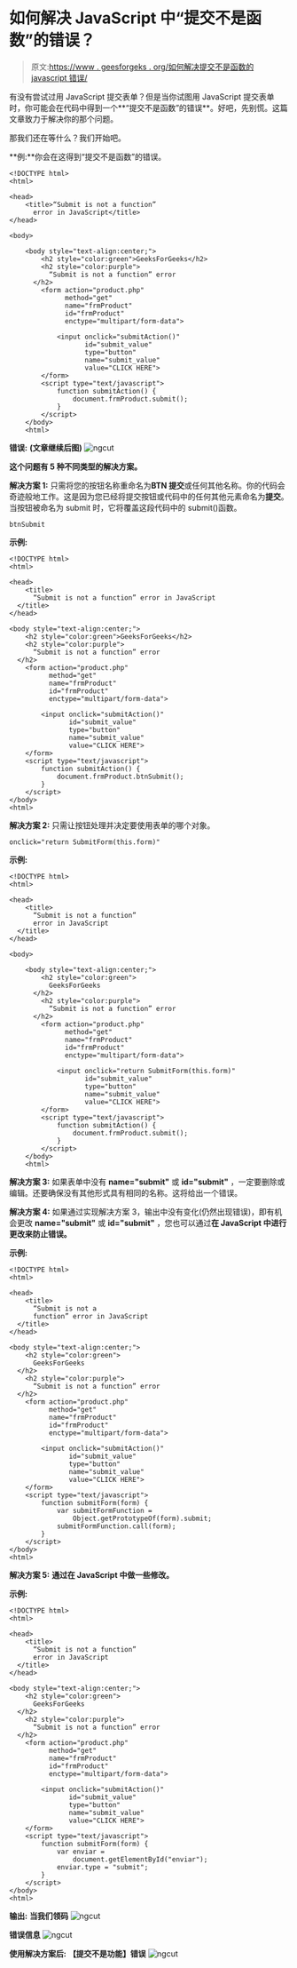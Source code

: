 # 如何解决 JavaScript 中“提交不是函数”的错误？

> 原文:[https://www . geesforgeks . org/如何解决提交不是函数的 javascript 错误/](https://www.geeksforgeeks.org/how-to-solve-submit-is-not-a-function-error-in-javascript/)

有没有尝试过用 JavaScript 提交表单？但是当你试图用 JavaScript 提交表单时，你可能会在代码中得到一个**“提交不是函数”的错误**。好吧，先别慌。这篇文章致力于解决你的那个问题。

那我们还在等什么？我们开始吧。

**例:**你会在这得到“提交不是函数”的错误。

```
<!DOCTYPE html>
<html>

<head>
    <title>“Submit is not a function” 
      error in JavaScript</title>
</head>

<body>

    <body style="text-align:center;">
        <h2 style="color:green">GeeksForGeeks</h2>
        <h2 style="color:purple">
          “Submit is not a function” error
      </h2>
        <form action="product.php"
              method="get" 
              name="frmProduct" 
              id="frmProduct" 
              enctype="multipart/form-data">

            <input onclick="submitAction()"
                   id="submit_value"
                   type="button" 
                   name="submit_value"
                   value="CLICK HERE">
        </form>
        <script type="text/javascript">
            function submitAction() {
                document.frmProduct.submit();
            }
        </script>
    </body>
    <html>
```

**错误:**
**(文章继续后图)**
![ngcut](img/c1a030274d5204e5dce0d071b7fabe06.png)

**这个问题有 5 种不同类型的解决方案。**

**解决方案 1:**
只需将您的按钮名称重命名为**BTN 提交**或任何其他名称。你的代码会奇迹般地工作。这是因为您已经将提交按钮或代码中的任何其他元素命名为**提交**。当按钮被命名为 submit 时，它将覆盖这段代码中的 submit()函数。

```
btnSubmit
```

**示例:**

```
<!DOCTYPE html>
<html>

<head>
    <title>
      “Submit is not a function” error in JavaScript
  </title>
</head>

<body style="text-align:center;">
    <h2 style="color:green">GeeksForGeeks</h2>
    <h2 style="color:purple">
      “Submit is not a function” error
  </h2>
    <form action="product.php" 
          method="get"
          name="frmProduct" 
          id="frmProduct" 
          enctype="multipart/form-data">

        <input onclick="submitAction()" 
               id="submit_value" 
               type="button"
               name="submit_value" 
               value="CLICK HERE">
    </form>
    <script type="text/javascript">
        function submitAction() {
            document.frmProduct.btnSubmit();
        }
    </script>
</body>
<html>
```

**解决方案 2:**
只需让按钮处理并决定要使用表单的哪个对象。

```
onclick="return SubmitForm(this.form)"
```

**示例:**

```
<!DOCTYPE html>
<html>

<head>
    <title>
      “Submit is not a function”
      error in JavaScript
  </title>
</head>

<body>

    <body style="text-align:center;">
        <h2 style="color:green">
          GeeksForGeeks
      </h2>
        <h2 style="color:purple">
          “Submit is not a function” error
      </h2>
        <form action="product.php"
              method="get" 
              name="frmProduct"
              id="frmProduct" 
              enctype="multipart/form-data">

            <input onclick="return SubmitForm(this.form)"
                   id="submit_value"
                   type="button" 
                   name="submit_value"
                   value="CLICK HERE">
        </form>
        <script type="text/javascript">
            function submitAction() {
                document.frmProduct.submit();
            }
        </script>
    </body>
    <html>
```

**解决方案 3:**
如果表单中没有 **name="submit"** 或 **id="submit"** ，一定要删除或编辑。还要确保没有其他形式具有相同的名称。这将给出一个错误。

**解决方案 4:**
如果通过实现解决方案 3，输出中没有变化(仍然出现错误)，即有机会更改 **name="submit"** 或 **id="submit"** ，您也可以通过**在 JavaScript 中进行更改来防止错误。**

**示例:**

```
<!DOCTYPE html>
<html>

<head>
    <title>
      “Submit is not a 
      function” error in JavaScript
  </title>
</head>

<body style="text-align:center;">
    <h2 style="color:green">
      GeeksForGeeks
  </h2>
    <h2 style="color:purple">
      “Submit is not a function” error
  </h2>
    <form action="product.php" 
          method="get" 
          name="frmProduct"
          id="frmProduct"
          enctype="multipart/form-data">

        <input onclick="submitAction()"
               id="submit_value" 
               type="button" 
               name="submit_value"
               value="CLICK HERE">
    </form>
    <script type="text/javascript">
        function submitForm(form) {
            var submitFormFunction = 
                Object.getPrototypeOf(form).submit;
            submitFormFunction.call(form);
        }
    </script>
</body>
<html>
```

**解决方案 5:**
**通过在 JavaScript 中做一些修改。**

**示例:**

```
<!DOCTYPE html>
<html>

<head>
    <title>
      “Submit is not a function”
      error in JavaScript
  </title>
</head>

<body style="text-align:center;">
    <h2 style="color:green">
      GeeksForGeeks
  </h2>
    <h2 style="color:purple">
      “Submit is not a function” error
  </h2>
    <form action="product.php"
          method="get" 
          name="frmProduct" 
          id="frmProduct" 
          enctype="multipart/form-data">

        <input onclick="submitAction()" 
               id="submit_value" 
               type="button" 
               name="submit_value" 
               value="CLICK HERE">
    </form>
    <script type="text/javascript">
        function submitForm(form) {
            var enviar = 
                document.getElementById("enviar");
            enviar.type = "submit";
        }
    </script>
</body>
<html>
```

**输出:**
**当我们领码**
![ngcut](img/c47c391a983e723fee0f1995540a4f00.png)

**错误信息**
![ngcut](img/50880f7dd138d435cde13c12b5ad32d0.png)

**使用解决方案后:**
**【提交不是功能】错误**
![ngcut](img/c08c515fd2590d2d9639d0846f1b103d.png)
